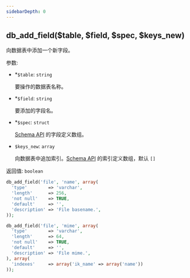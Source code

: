 ```yaml
---
sidebarDepth: 0
---
```


## db_add_field($table, $field, $spec, $keys_new)

向数据表中添加一个新字段。

参数:
- <span class="required">*</span>`$table`: `string`

  要操作的数据表名称。

- <span class="required">*</span>`$field`: `string`

  要添加的字段名。

- <span class="required">*</span>`$spec`: `struct`

  [Schema API]() 的字段定义数组。

- `$keys_new`: `array`

  向数据表中追加索引。[Schema API]() 的索引定义数组，默认 `[]`

返回值: `boolean`


```php
db_add_field('file', 'name', array(
  'type'        => 'varchar',
  'length'      => 256,
  'not null'    => TRUE,
  'default'     => '',
  'description' => 'File basename.',
));

db_add_field('file', 'mime', array(
  'type'        => 'varchar',
  'length'      => 64,
  'not null'    => TRUE,
  'default'     => '',
  'description' => 'File mime.',
), array(
  'indexes'     => array('ik_name' => array('name'))
));
```
